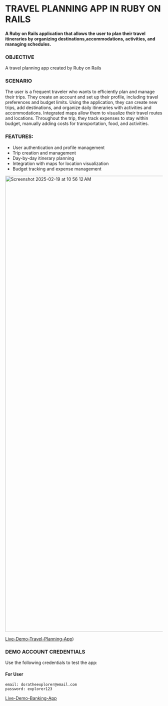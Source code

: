 # TRAVEL PLANNING APP IN RUBY ON RAILS

#### A Ruby on Rails application that allows the user to plan their travel itineraries by organizing destinations,accommodations, activities, and managing schedules.

### OBJECTIVE
A travel planning app created by Ruby on Rails

### SCENARIO
The user is a frequent traveler who wants to efficiently plan and manage their trips. They create an account and set up their profile, including travel preferences and budget limits. Using the application, they can create new trips, add destinations, and organize daily itineraries with activities and accommodations. Integrated maps allow them to visualize their travel routes and locations. Throughout the trip, they track expenses to stay within budget, manually adding costs for transportation, food, and activities.

### FEATURES:
  * User authentication and profile management
  * Trip creation and management
  * Day-by-day itinerary planning
  * Integration with maps for location visualization
  * Budget tracking and expense management

<img width="1459" alt="Screenshot 2025-02-19 at 10 56 12 AM" src="https://github.com/user-attachments/assets/25e4c1d1-5127-4ffa-89c7-e88a5c872146" />

[Live-Demo-Travel-Planning-App](https://plan-it-01rn.onrender.com/)) 

### DEMO ACCOUNT CREDENTIALS
Use the following credentials to test the app:

#### For User
```
email: doratheexplorer@email.com
password: explorer123
```

[Live-Demo-Banking-App](https://plan-it-01rn.onrender.com/) 

